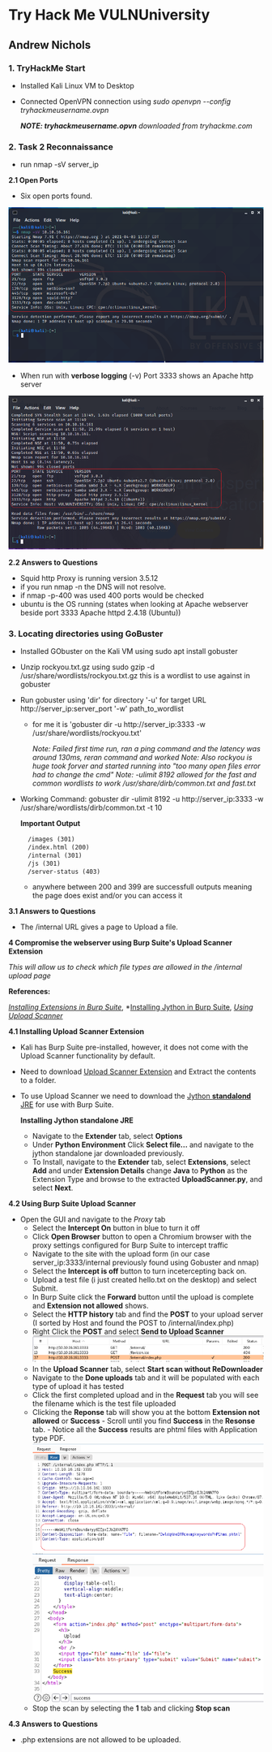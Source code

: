 # Try Hack Me VULNUniversity 
## Andrew Nichols


### 1. TryHackMe Start
- Installed Kali Linux VM to Desktop
- Connected OpenVPN connection using *sudo openvpn --config tryhackmeusername.ovpn* 
	
	***NOTE: tryhackmeusername.opvn** downloaded from tryhackme.com*


### 2. Task 2 Reconnaissance
- run nmap -sV server_ip 

**2.1 Open Ports**
	
- Six open ports found.

![image info](./Images/t2_nmap_output.png)

- When run with **verbose logging** (-v) Port 3333 shows an Apache http server

![image info](./Images/t2_nmap_verboseoutput.png)

**2.2 Answers to Questions**

- Squid http Proxy is running version 3.5.12
- if you run nmap -n the DNS will not resolve.
- if nmap -p-400 was used 400 ports would be checked
- ubuntu is the OS running (states when looking at Apache webserver beside port 3333 Apache httpd 2.4.18 (Ubuntu))


### 3. Locating directories using GoBuster

- Installed GObuster on the Kali VM using sudo apt install gobuster
- Unzip rockyou.txt.gz using sudo gzip -d /usr/share/wordlists/rockyou.txt.gz this is a wordlist to use against in gobuster
- Run gobuster using 'dir' for directory '-u' for target URL http://server_ip:server_port '-w' path_to_wordlist
	- for me it is 'gobuster dir -u http://server_ip:3333 -w /usr/share/wordlists/rockyou.txt'
		
		*Note: Failed first time run, ran a ping command and the latency was around 130ms, reran command and worked*
		*Note: Also rockyou is huge took forver and started running into "too many open files error had to change the cmd"*
		*Note: -ulimit 8192 allowed for the fast and common wordlists to work /usr/share/dirb/common.txt and fast.txt*

- Working Command:  gobuster dir -ulimit 8192 -u http://server_ip:3333 -w /usr/share/wordlists/dirb/common.txt -t 10
		
	**Important Output**
		
		/images (301)
		/index.html (200)
		/internal (301)
		/js (301)
		/server-status (403)
	
	- anywhere between 200 and 399 are successfull outputs meaning the page does exist and/or you can access it

**3.1 Answers to Questions**
- The /internal URL gives a page to Upload a file. 

**4 Compromise the webserver using Burp Suite's Upload Scanner Extension**

*This will allow us to check which file types are allowed in the /internal upload page*

**References:** 

*[Installing Extensions in Burp Suite](https://portswigger.net/support/how-to-install-an-extension-in-burp-suite)*, 
*[Installing Jython in Burp Suite](https://gracefulsecurity.com/burp-suite-extensions-installing-jython-and-adding-an-extension/),
*[Using Upload Scanner](https://www.modzero.com/share/uploadscanner/UploadScanner_101_Basics.mp4)*

**4.1 Installing Upload Scanner Extension**
	
- Kali has Burp Suite pre-installed, however, it does not come with the Upload Scanner functionality by default.

- Need to download [Upload Scanner Extension](https://portswigger.net/bappstore/b2244cbb6953442cb3c82fa0a0d908fa "Upload Scanner") and Extract the contents to a folder.
- To use Upload Scanner we need to download the [Jython **standalond** JRE](https://www.jython.org/download "Jython Download Page") for use with Burp Suite.

	**Installing Jython standalone JRE**

	- Navigate to the **Extender** tab, select  **Options**
	- Under **Python Environment** Click **Select file...** and navigate to the jython standalone jar downloaded previously.
	- To Install, navigate to the **Extender** tab, select **Extensions**, select **Add** and under **Extension Details** change **Java** to **Python** as the Extension Type and browse to the extracted **UploadScanner.py**, and select **Next**.

**4.2 Using Burp Suite Upload Scanner**
	
- Open the GUI and navigate to the *Proxy* tab
	- Select the **Intercept On** button in blue to turn it off
	- Click **Open Browser** button to open a Chromium browser with the proxy settings configured for Burp Suite to intercept traffic
	- Navigate to the site with the upload form (in our case server_ip:3333/internal previously found using Gobuster and nmap)
	- Select the **Intercept is off** button to turn incetercepting back on.
	- Upload a test file (i just created hello.txt on the desktop) and select Submit.
	- In Burp Suite click the **Forward** button until the upload is complete and **Extension not allowed** shows.
	- Select the **HTTP history** tab and find the **POST** to your upload server (I sorted by Host and found the POST to /internal/index.php)
	- Right Click the **POST** and select **Send to Upload Scanner**
![image info](./Images/burp_history_post.png)
	- In the **Upload Scanner** tab, select **Start scan without ReDownloader**
	- Navigate to the **Done uploads** tab and it will be populated with each type of upload it has tested
	- Click the first completed upload and in the **Request** tab you will see the filename which is the test file uploaded
	- Clicking the **Reponse** tab will show you at the bottom **Extension not allowed** or **Success**
			- Scroll until you find **Success** in the **Resonse** tab.
			- Notice all the **Success** results are phtml files with Application type PDF.
![image info](./Images/burp_success_request.png)
![image info](./Images/burp_success_response.png)
	- Stop the scan by selecting the **1** tab and clicking **Stop scan**

**4.3 Answers to Questions**

- .php extensions are not allowed to be uploaded.

